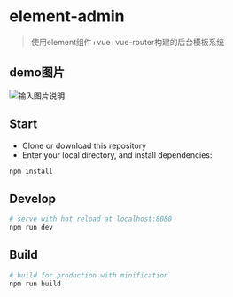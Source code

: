 # element-admin
> 使用element组件+vue+vue-router构建的后台模板系统

## demo图片
![输入图片说明](http://git.oschina.net/uploads/images/2016/1129/140309_7e71ea4f_1052412.gif "在这里输入图片标题")
## Start

 - Clone or download this repository
 - Enter your local directory, and install dependencies:

``` bash
npm install
```

## Develop

``` bash
# serve with hot reload at localhost:8080
npm run dev
```

## Build

``` bash
# build for production with minification
npm run build
```

